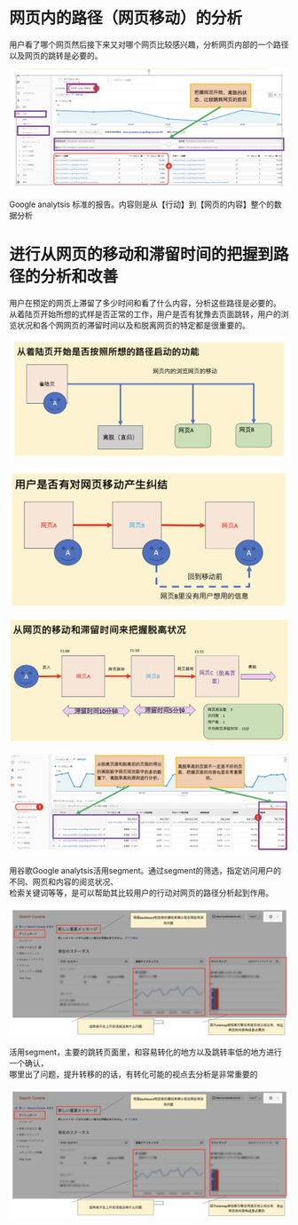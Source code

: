 # 网页内的路径（网页移动）的分析
<p>用户看了哪个网页然后接下来又对哪个网页比较感兴趣，分析网页内部的一个路径以及网页的跳转是必要的。</p>

![网页内路径分析-Google analytics使用](https://github.com/Seankharisma/Data_Analysis_Project/blob/master/Web%20analyst/Web%E8%A7%A3%E6%9E%90/picture/google%20_analytics_web_insit_road.png)

<p>Google analytsis 标准的报告。内容则是从【行动】到【网页的内容】整个的数据分析</p>

# 进行从网页的移动和滞留时间的把握到路径的分析和改善

<p>用户在预定的网页上滞留了多少时间和看了什么内容，分析这些路径是必要的。<br>
从着陆页开始所想的式样是否正常的工作，用户是否有犹豫去页面跳转，用户的浏览状况和各个网网页的滞留时间以及和脱离网页的特定都是很重要的。
</p>

![客户行动开始到网页移动的把握1](https://github.com/Seankharisma/Data_Analysis_Project/blob/master/Web%20analyst/Web%E8%A7%A3%E6%9E%90/picture/user_site_trans_1.png)

![客户行动开始到网页移动的把握2](https://github.com/Seankharisma/Data_Analysis_Project/blob/master/Web%20analyst/Web%E8%A7%A3%E6%9E%90/picture/user_site_trans_2.png)

![客户行动开始到网页移动的把握3](https://github.com/Seankharisma/Data_Analysis_Project/blob/master/Web%20analyst/Web%E8%A7%A3%E6%9E%90/picture/user_site_trans_3.png)

![网页内路径分析-Google analytics使用2](https://github.com/Seankharisma/Data_Analysis_Project/blob/master/Web%20analyst/Web%E8%A7%A3%E6%9E%90/picture/google%20_analytics_web_insit_road2.png)

<p>用谷歌Google analytsis活用segment。通过segment的筛选，指定访问用户的不同、网页和内容的阅览状况、<br>
检索关键词等等，是可以帮助其比较用户的行动对网页的路径分析起到作用。</p>
  
![Google analytsis的segement的选择](https://github.com/Seankharisma/Data_Analysis_Project/blob/master/Web%20analyst/Web%E8%A7%A3%E6%9E%90/picture/google_search_console_web_%20opinion.png)

<p>活用segment，主要的跳转页面里，和容易转化的地方以及跳转率低的地方进行一个确认，<br>
哪里出了问题，提升转移的的话，有转化可能的视点去分析是非常重要的</p>

![website_analytics_point](https://github.com/Seankharisma/Data_Analysis_Project/blob/master/Web%20analyst/Web%E8%A7%A3%E6%9E%90/picture/google_search_console_web_%20opinion.png)
